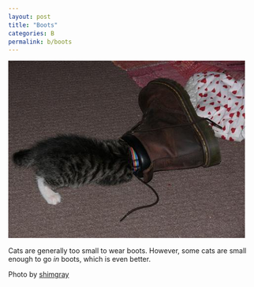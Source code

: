 ```yaml
---
layout: post
title: "Boots"
categories: B
permalink: b/boots
---
```


<img src="/images/b/boots.jpg">

Cats are generally too small to wear boots. However, some cats are small enough to go *in* boots, which is even better.

Photo by <a href="http://www.flickr.com/photos/shimgray/2844445656/">shimgray</a>